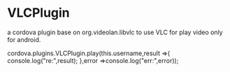 # VLCPlugin
a cordova plugin base on org.videolan.libvlc to use VLC for play video only for android.

 cordova.plugins.VLCPlugin.play(this.username,result =>{
      console.log("re:",result);
    },error =>console.log("err:",error));

